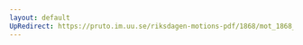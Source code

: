 ```yaml
---
layout: default
UpRedirect: https://pruto.im.uu.se/riksdagen-motions-pdf/1868/mot_1868__ak__67.pdf
---
```

